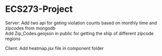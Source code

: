 # ECS273-Project
Server:
Add two api for geting violation counts based on monthly time and zipcodes from mongodb<br/>
Add Zip_Codes.geojson in public for getting the ship of different zipcode regions<br/>

Client:
Add heatmap.jsx file in component folder<br/>